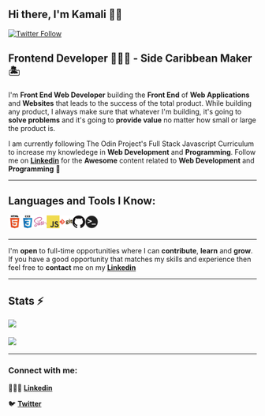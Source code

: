 
## Hi there, I'm Kamali 👋🏾
[![Twitter Follow](https://img.shields.io/twitter/follow/kam_senpaii?color=1DA1F2&logo=twitter&style=for-the-badge)](https://twitter.com/intent/follow?original_referer=https%3A%2F%2Fgithub.com%2Fkam_senpaii&screen_name=kamsenpaii)


## Frontend Developer 👨🏾‍💻 - Side Caribbean Maker 🏝
I'm **Front End Web Developer** building the **Front End** of **Web Applications** and **Websites** that leads to the success of the total product.
While building any product, I always make sure that whatever I'm building, it's going to **solve problems** and it's going to **provide value** no matter how small or large the product is.

I am currently following The Odin Project's Full Stack Javascript Curriculum to increase my knowledege in **Web Development** and **Programming**. Follow me on **[Linkedin](https://www.linkedin.com/in/keron-williams/)** for the **Awesome** content related to **Web Development** and **Programming** 🚀

---

## **Languages and Tools I Know**:


<img align="left" alt="HTML5" width="26px" src="https://raw.githubusercontent.com/github/explore/80688e429a7d4ef2fca1e82350fe8e3517d3494d/topics/html/html.png" />
<img align="left" alt="CSS3" width="26px" src="https://raw.githubusercontent.com/github/explore/80688e429a7d4ef2fca1e82350fe8e3517d3494d/topics/css/css.png" /> 
<img align="left" alt="Sass" width="26px" src="https://raw.githubusercontent.com/github/explore/80688e429a7d4ef2fca1e82350fe8e3517d3494d/topics/sass/sass.png" />
<img align="left" alt="JavaScript" width="26px" src="https://raw.githubusercontent.com/github/explore/80688e429a7d4ef2fca1e82350fe8e3517d3494d/topics/javascript/javascript.png" /> 
<!-- <img align="left" alt="React" width="26px" src="https://raw.githubusercontent.com/github/explore/80688e429a7d4ef2fca1e82350fe8e3517d3494d/topics/react/react.png" />  -->

<img align="left" alt="Git" width="26px" src="https://raw.githubusercontent.com/github/explore/80688e429a7d4ef2fca1e82350fe8e3517d3494d/topics/git/git.png" />
<img align="left" alt="GitHub" width="26px" src="https://raw.githubusercontent.com/github/explore/78df643247d429f6cc873026c0622819ad797942/topics/github/github.png" />
<img align="left" alt="Terminal" width="26px" src="https://raw.githubusercontent.com/github/explore/80688e429a7d4ef2fca1e82350fe8e3517d3494d/topics/terminal/terminal.png" />

<br />
<br />

---

<!-- Feel free to visit my website **[]()** to explore some of my recent **projects** and find more about me. -->

I'm **open** to full-time opportunities where I can **contribute**, **learn** and **grow**. If you have a good opportunity that matches my skills and experience then feel free to **contact** me on my **[Linkedin](https://www.linkedin.com/in/keron-williams/)** 
<!-- or my **[Website]()**. -->


---

## **Stats** ⚡
 <img
    src="https://github-readme-stats.vercel.app/api?username=ikeronx&show_icons=true&theme=react&&hide_border=true"
  />
  <br />
  <br />
  <img
    src="https://github-readme-streak-stats.herokuapp.com/?user=ikeronx&&theme=react&&hide_border=true"
  />

---

### Connect with me:


👨🏾‍💼 **[Linkedin](https://www.linkedin.com/in/keron-williams/)**

🐦 **[Twitter](https://twitter.com/kam_senpaii)**

<!-- 🌎 **[Website]()** -->
 
